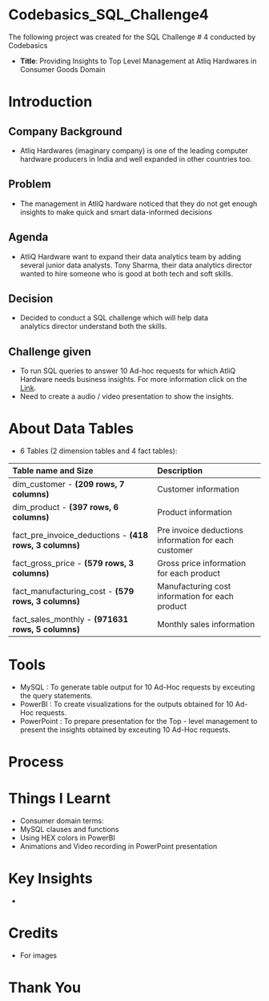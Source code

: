 # Codebasics_SQL_Challenge4
The following project was created for the SQL Challenge # 4 conducted by Codebasics
- **Title**: Providing Insights to Top Level Management at Atliq Hardwares in Consumer Goods Domain

# Introduction
## Company Background
- Atliq Hardwares (imaginary company) is one of the leading computer hardware producers in India and well expanded in other countries too.

## Problem
- The management in AtliQ hardware noticed that they do not get enough insights to make quick and smart data-informed decisions

## Agenda
- AtliQ Hardware want to expand their data analytics team by adding several junior data analysts. Tony Sharma, their data analytics director wanted to hire someone who is good at both tech and soft skills.

## Decision
- Decided to conduct a SQL challenge which will help data analytics director understand both the skills.

## Challenge given
- To run SQL queries to answer 10 Ad-hoc requests for which AtliQ Hardware needs business insights. For more information click on the [Link](https://codebasics.io/challenge/codebasics-resume-project-challenge).
- Need to create a audio / video presentation to show the insights.

# About Data Tables
- 6 Tables (2 dimension tables and 4 fact tables):

| Table name and Size | Description |
| :------------------- | :------------------- |
| dim_customer - **(209 rows, 7 columns)** | Customer information |
| dim_product - **(397 rows, 6 columns)** | Product information |
| fact_pre_invoice_deductions - **(418 rows, 3 columns)** | Pre invoice deductions information for each customer |
| fact_gross_price - **(579 rows, 3 columns)** | Gross price information for each product |
| fact_manufacturing_cost - **(579 rows, 3 columns)** | Manufacturing cost information for each product |
| fact_sales_monthly - **(971631 rows, 5 columns)** | Monthly sales information |

# Tools
* MySQL : To generate table output for 10 Ad-Hoc requests by exceuting the query statements. 
* PowerBI : To create visualizations for the outputs obtained for 10 Ad-Hoc requests. 
* PowerPoint : To prepare presentation for the Top - level management to present the insights obtained by exceuting 10 Ad-Hoc requests.

# Process

# Things I Learnt
- Consumer domain terms:
- MySQL clauses and functions
- Using HEX colors in PowerBI
- Animations and Video recording in PowerPoint presentation

# Key Insights
- 

# Credits
 - For images

# Thank You

